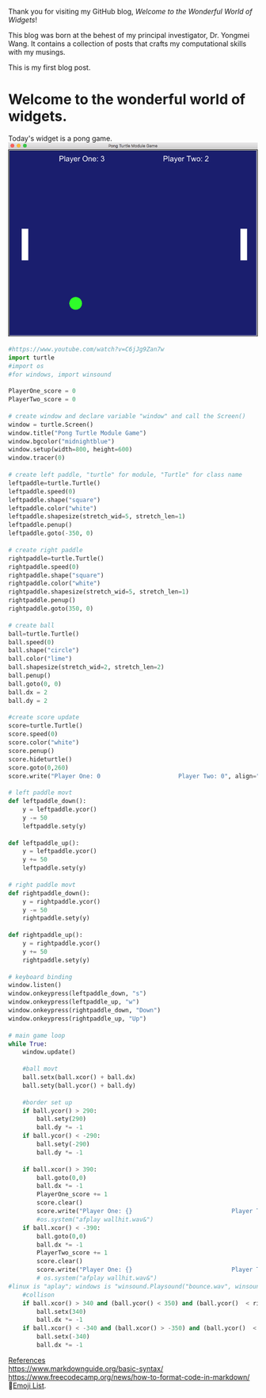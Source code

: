 Thank you for visiting my GitHub blog, <em>Welcome to the Wonderful World of Widgets</em>!  

This blog was born at the behest of my principal investigator, Dr. Yongmei Wang. It contains a collection of posts that crafts my computational skills with my musings.

This is my first blog post.


Welcome to the wonderful world of widgets.  
==========================================

Today's widget is a pong game.  
![Pong](https://raw.githubusercontent.com/iceboxice/iceboxice.github.io/main/_posts/img/Pong.png)  

```python
#https://www.youtube.com/watch?v=C6jJg9Zan7w
import turtle
#import os
#for windows, import winsound

PlayerOne_score = 0
PlayerTwo_score = 0

# create window and declare variable "window" and call the Screen()
window = turtle.Screen()
window.title("Pong Turtle Module Game")
window.bgcolor("midnightblue")
window.setup(width=800, height=600)
window.tracer(0)

# create left paddle, "turtle" for module, "Turtle" for class name
leftpaddle=turtle.Turtle()
leftpaddle.speed(0)
leftpaddle.shape("square")
leftpaddle.color("white")
leftpaddle.shapesize(stretch_wid=5, stretch_len=1)
leftpaddle.penup()
leftpaddle.goto(-350, 0)

# create right paddle
rightpaddle=turtle.Turtle()
rightpaddle.speed(0)
rightpaddle.shape("square")
rightpaddle.color("white")
rightpaddle.shapesize(stretch_wid=5, stretch_len=1)
rightpaddle.penup()
rightpaddle.goto(350, 0)

# create ball
ball=turtle.Turtle()
ball.speed(0)
ball.shape("circle")
ball.color("lime")
ball.shapesize(stretch_wid=2, stretch_len=2)
ball.penup()
ball.goto(0, 0)
ball.dx = 2
ball.dy = 2

#create score update
score=turtle.Turtle()
score.speed(0)
score.color("white")
score.penup()
score.hideturtle()
score.goto(0,260)
score.write("Player One: 0                      Player Two: 0", align="center",font=("Arial",24,"normal"))

# left paddle movt
def leftpaddle_down():
    y = leftpaddle.ycor()
    y -= 50
    leftpaddle.sety(y)

def leftpaddle_up():
    y = leftpaddle.ycor()
    y += 50
    leftpaddle.sety(y)

# right paddle movt
def rightpaddle_down():
    y = rightpaddle.ycor()
    y -= 50
    rightpaddle.sety(y)

def rightpaddle_up():
    y = rightpaddle.ycor()
    y += 50
    rightpaddle.sety(y)

# keyboard binding
window.listen()
window.onkeypress(leftpaddle_down, "s")
window.onkeypress(leftpaddle_up, "w")
window.onkeypress(rightpaddle_down, "Down")
window.onkeypress(rightpaddle_up, "Up")

# main game loop
while True:
    window.update()

    #ball movt
    ball.setx(ball.xcor() + ball.dx)
    ball.sety(ball.ycor() + ball.dy)

    #border set up
    if ball.ycor() > 290:
        ball.sety(290)
        ball.dy *= -1
    if ball.ycor() < -290:
        ball.sety(-290)
        ball.dy *= -1

    if ball.xcor() > 390:
        ball.goto(0,0)
        ball.dx *= -1
        PlayerOne_score += 1
        score.clear()
        score.write("Player One: {}                            Player Two: {}".format(PlayerOne_score, PlayerTwo_score), align="center", font=("Arial", 24, "normal"))
        #os.system("afplay wallhit.wav&")
    if ball.xcor() < -390:
        ball.goto(0,0)
        ball.dx *= -1
        PlayerTwo_score += 1
        score.clear()
        score.write("Player One: {}                            Player Two: {}".format(PlayerOne_score, PlayerTwo_score), align="center", font=("Arial", 24, "normal"))
        # os.system("afplay wallhit.wav&")
#linux is "aplay"; windows is "winsound.Playsound("bounce.wav", winsound.SND_SYNC)
    #collison
    if ball.xcor() > 340 and (ball.ycor() < 350) and (ball.ycor()  < rightpaddle.ycor() + 40 and ball.ycor() > rightpaddle.ycor() - 40):
        ball.setx(340)
        ball.dx *= -1
    if ball.xcor() < -340 and (ball.xcor() > -350) and (ball.ycor()  < leftpaddle.ycor() + 40 and ball.ycor() > leftpaddle.ycor() - 40):
        ball.setx(-340)
        ball.dx *= -1
```
 
<ins>References</ins>  
<https://www.markdownguide.org/basic-syntax/>  
<https://www.freecodecamp.org/news/how-to-format-code-in-markdown/>  
:shaved_ice:[Emoji List](https://gist.github.com/rxaviers/7360908).
